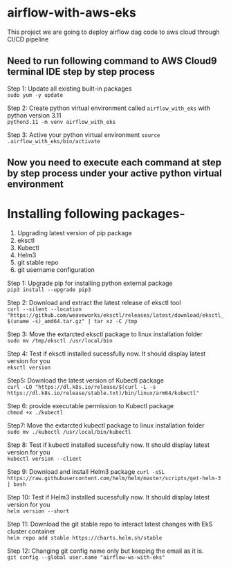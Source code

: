 # airflow-with-aws-eks
This project we are going to deploy airflow dag code to aws cloud through CI/CD pipeline

## Need to run following command to AWS Cloud9 terminal IDE step by step process

Step 1: Update all existing built-in packages <br/>
`sudo yum -y update`

Step 2: Create python virtual environment called `airflow_with_eks` with python version 3.11 <br/>
`python3.11 -m venv airflow_with_eks`

Step 3: Active your python virtual environment
`source .airflow_with_eks/bin/activate`

## Now you need to execute each command at step by step process under your active python virtual environment
# Installing following packages- <br/>
1. Upgrading latest version of pip package
2. eksctl
3. Kubectl
4. Helm3
5. git stable repo
6. git username configuration
   
Step 1: Upgrade pip for installing python external package <br/>
`pip3 install --upgrade pip3`

Step 2: Download and extract the latest release of eksctl tool <br/>
`curl --silent --location "https://github.com/weaveworks/eksctl/releases/latest/download/eksctl_$(uname -s)_amd64.tar.gz" | tar xz -C /tmp`

Step 3: Move the extarcted eksctl package to linux installation folder <br/>
`sudo mv /tmp/eksctl /usr/local/bin`

Step 4: Test if eksctl installed sucessfully now. It should display latest version for you <br/>
`eksctl version`

Step5: Download the latest version of Kubectl package <br/>
`curl -LO "https://dl.k8s.io/release/$(curl -L -s https://dl.k8s.io/release/stable.txt)/bin/linux/arm64/kubectl"`

Step 6: provide executable permission to Kubectl package <br/>
`chmod +x ./kubectl`

Step7: Move the extarcted kubectl package to linux installation folder <br/>
`sudo mv ./kubectl /usr/local/bin/kubectl`

Step 8: Test if kubectl installed sucessfully now. It should display latest version for you <br/>
`kubectl version --client`

Step 9: Download and install Helm3 package
`curl -sSL https://raw.githubusercontent.com/helm/helm/master/scripts/get-helm-3 | bash`

Step 10: Test if Helm3 installed sucessfully now. It should display latest version for you <br/>
`helm version --short`

Step 11: Download the git stable repo to interact latest changes with EkS cluster container <br/>
`helm repo add stable https://charts.helm.sh/stable`

Step 12: Changing git config name only but keeping the email as it is. <br/>
`git config --global user.name "airflow-ws-with-eks"`







